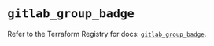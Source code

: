 # `gitlab_group_badge`

Refer to the Terraform Registry for docs: [`gitlab_group_badge`](https://registry.terraform.io/providers/gitlabhq/gitlab/16.8.1/docs/resources/group_badge).
